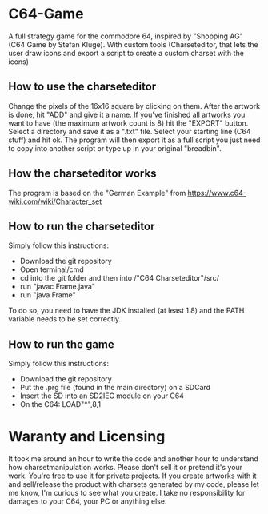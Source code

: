 # C64-Game
A full strategy game for the commodore 64, inspired by "Shopping AG" (C64 Game by Stefan Kluge).
With custom tools (Charseteditor, that lets the user draw icons and export a script to create a custom charset with the icons)

## How to use the charseteditor
Change the pixels of the 16x16 square by clicking on them. 
After the artwork is done, hit "ADD" and give it a name.
If you've finished all artworks you want to have (the maximum artwork count is 8) hit the "EXPORT" button.
Select a directory and save it as a ".txt" file. Select your starting line (C64 stuff) and hit ok.
The program will then export it as a full script you just need to copy into another script or type up in your original "breadbin".

## How the charseteditor works
The program is based on the "German Example" from https://www.c64-wiki.com/wiki/Character_set 

## How to run the charseteditor
Simply follow this instructions:
- Download the git repository
- Open terminal/cmd
- cd into the git folder and then into /"C64 Charseteditor"/src/
- run "javac Frame.java"
- run "java Frame"

To do so, you need to have the JDK installed (at least 1.8) and the PATH variable needs to be set correctly.

## How to run the game
Simply follow this instructions:
 - Download the git repository
 - Put the .prg file (found in the main directory) on a SDCard
 - Insert the SD into an SD2IEC module on your C64
 - On the C64: LOAD"\*",8,1

# Waranty and Licensing
It took me around an hour to write the code and another hour to understand how charsetmanipulation works. 
Please don't sell it or pretend it's your work. You're free to use it for private projects. 
If you create artworks with it and sell/release the product with charsets generated by my code, please let me know, I'm curious to see what you create.
I take no responsibility for damages to your C64, your PC or anything else.
